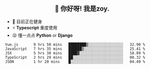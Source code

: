 <h2 align="center">👋 你好呀! 我是zoy.</h2>

- 🤔 目前正在健身
- ⚡ **Typescript** 重度使用
- 😜 懂一点点 **Python** or **Django**






<!--
**l-zoy/l-zoy** is a ✨ _special_ ✨ repository because its `README.md` (this file) appears on your GitHub profile.

Here are some ideas to get you started:

- 🔭 I’m currently working on ...
- 🌱 I’m currently learning ...
- 👯 I’m looking to collaborate on ...
- 🤔 I’m looking for help with ...
- 💬 Ask me about ...
- 📫 How to reach me: ...
- 😄 Pronouns: ...
- ⚡ Fun fact: ...
-->

<!--START_SECTION:waka-->
```text
Vue.js       9 hrs 50 mins   ████████▒░░░░░░░░░░░░░░░░   32.90 % 
JavaScript   7 hrs 35 mins   ██████▒░░░░░░░░░░░░░░░░░░   25.41 % 
JSX          5 hrs 38 mins   ████▓░░░░░░░░░░░░░░░░░░░░   18.89 % 
TypeScript   2 hrs 29 mins   ██░░░░░░░░░░░░░░░░░░░░░░░   08.32 % 
JSON         1 hr 20 mins    █░░░░░░░░░░░░░░░░░░░░░░░░   04.49 % 
```
<!--END_SECTION:waka-->
